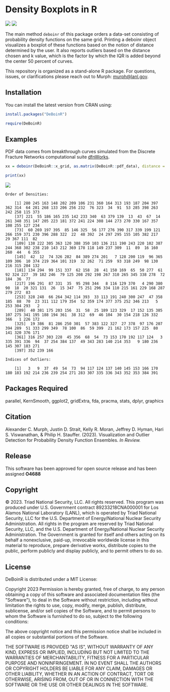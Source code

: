 # **De**nsity **Bo**xplots **in R** 

![](https://www.r-pkg.org/badges/version/DeBoinR) ![](https://www.r-pkg.org/badges/last-release/DeBoinR)

The main method `deboinr` of this package orders a data-set consisting of probability density functions on the same grid.  Printing a deboinr object visualizes a boxplot of these functions based on the notion of
distance determined by the user.  It also reports outliers based on the distance chosen and k value, which is the factor by which the IQR is added beyond the center 50 percent of curves.

This repository is organized as a stand-alone R package.  For questions, issues, or clarifications please reach out to Murph: <murph@lanl.gov>.  
## Installation

You can install the latest version from CRAN using:

``` r
install.packages("DeBoinR")
```

``` r
require(DeBoinR)
```

## Examples
PDF data comes from breakthrough curves simulated from the Discrete Fracture Networks computational suite [dfnWorks](https://dfnworks.lanl.gov/).

``` r
xx = deboinr(DeBoinR::x_grid, as.matrix(DeBoinR::pdf_data), distance = "hellinger")
```

``` r
print(xx)
```

![](man/figures/boxplot_examples.png)<!-- -->

```
Order of Densities:
    
    [1] 280 245 163 148 202 209 106 231 360 164 313 193 187 204 397 362 314  64 281 268 133 206 256 232  76 323  34  91  53 285 398 263 242 258 115 373
    [37] 221  55 186 165 235 142 233 340  63 379 139  13  43  67  14 261 348 351 147 205 223 181 372 241 224 308 144 273 270 330 167 357 108 255 127 234
    [73]  60 269 197 395  85 146 325  56 177 276 390 317 339 199 121 266 159 371 230 396 288 322  22  48 392  24 297 295 155 105 382 217  29 367 111  82
    [109] 138 222 305 363 120 388 350 103 136 211 190 243 220 102 387 244 368 302 238 210 143 212 369 178 118 149 237 309  11  89  16 160 260  44   6 355
    [145]  42  12  74 326 282  84 389 274 201   7 128 200 119  96 365 109 306  10 374 219 364 101 319  32 262  71 259  93 318 249  98 130 216 315 284 132
    [181] 134 294  99 151 337  62 158  28  41 150 169  65  50 277  61  92 324 227  39 182 246  79 125 208 292 198 267 310 265 345 338 278  72 184  36  77
    [217] 196 291  87 331  35  95 298 344   8 116 129 370   4 290 380  90  18  20 321 131  26  15 347  75 251 296 334 110 215 161 229 168 287 279 272  83
    [253] 328 248  66 264 342 114 393  33 113 191 240 300 247  47 358 185  88  70  23 311 112 179 354  52 359 174 377 375 252 346 213   5 253 304 293   2
    [289]  40 381 175 203 156  31  58  25 189 123 329  17 152 135 385 107 275 341 195 188 194 361  38 312  69  46 104  30 154 218 126 332 366   1 226 172
    [325]  19 386  81 286 250 301  57 383 122 327  27 378  97 176 207 394 289  51 333 299 349  78 100  86  59 399  21 162 173 157 225  80 141 320 376 171
    [361] 316 257 303 228  45 356  68  54  73 153 170 192 117 124   3 335 391 336  94  37 254 384 137  49 343 283 140 214 353   9 180 236 145 307 183 271
    [397] 352 239 166
    
Indices of Outliers:
    
    [1]   3   9  37  49  54  73  94 117 124 137 140 145 153 166 170 180 183 192 214 236 239 254 271 283 307 335 336 343 352 353 384 391
```

## Packages Required
parallel, KernSmooth, ggplot2, gridExtra, fda, pracma, stats, dplyr, graphics

## Citation
Alexander C. Murph, Justin D. Strait, Kelly R. Moran, Jeffrey D. Hyman, Hari S. Viswanathan, & Philip H. Stauffer. (2023). Visualization and Outlier Detection for Probability Density Function Ensembles.  _In Review._

## Release

This software has been approved for open source release and has been assigned **O4688** 

## Copyright

© 2023. Triad National Security, LLC. All rights reserved.
This program was produced under U.S. Government contract 89233218CNA000001 for Los Alamos National Laboratory (LANL), which is operated by Triad National Security, LLC for the U.S. Department of Energy/National Nuclear Security Administration. All rights in the program are reserved by Triad National Security, LLC, and the U.S. Department of Energy/National Nuclear Security Administration. The Government is granted for itself and others acting on its behalf a nonexclusive, paid-up, irrevocable worldwide license in this material to reproduce, prepare derivative works, distribute copies to the public, perform publicly and display publicly, and to permit others to do so.

## License

DeBoinR is distributed under a MIT License:

Copyright 2023
Permission is hereby granted, free of charge, to any person obtaining a copy of this software and associated documentation files (the "Software"), to deal in the Software without restriction, including without limitation the rights to use, copy, modify, merge, publish, distribute, sublicense, and/or sell copies of the Software, and to permit persons to whom the Software is furnished to do so, subject to the following conditions:

The above copyright notice and this permission notice shall be included in all copies or substantial portions of the Software.

 THE SOFTWARE IS PROVIDED "AS IS", WITHOUT WARRANTY OF ANY KIND, EXPRESS OR IMPLIED, INCLUDING BUT NOT LIMITED TO THE WARRANTIES OF MERCHANTABILITY, FITNESS FOR A PARTICULAR PURPOSE AND NONINFRINGEMENT. IN NO EVENT SHALL THE AUTHORS OR COPYRIGHT HOLDERS BE LIABLE FOR ANY CLAIM, DAMAGES OR OTHER LIABILITY, WHETHER IN AN ACTION OF CONTRACT, TORT OR OTHERWISE, ARISING FROM, OUT OF OR IN CONNECTION WITH THE SOFTWARE OR THE USE OR OTHER DEALINGS IN THE SOFTWARE.

